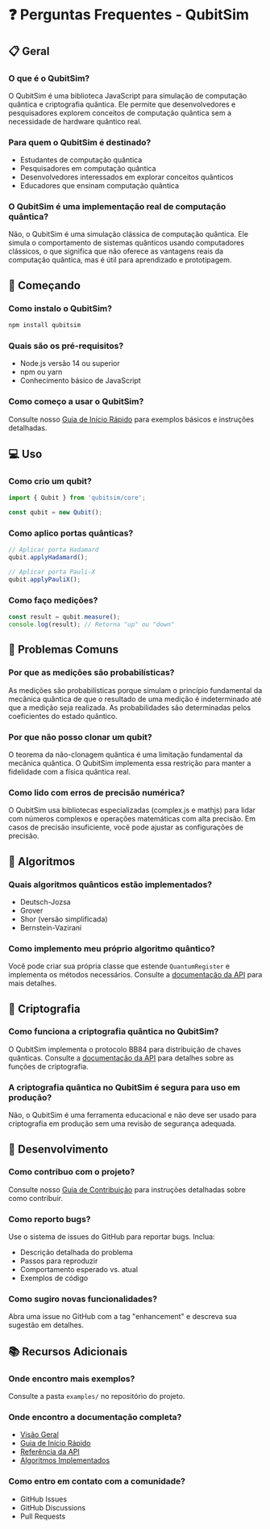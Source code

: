 # ❓ Perguntas Frequentes - QubitSim

## 📋 Geral

### O que é o QubitSim?
O QubitSim é uma biblioteca JavaScript para simulação de computação quântica e criptografia quântica. Ele permite que desenvolvedores e pesquisadores explorem conceitos de computação quântica sem a necessidade de hardware quântico real.

### Para quem o QubitSim é destinado?
- Estudantes de computação quântica
- Pesquisadores em computação quântica
- Desenvolvedores interessados em explorar conceitos quânticos
- Educadores que ensinam computação quântica

### O QubitSim é uma implementação real de computação quântica?
Não, o QubitSim é uma simulação clássica de computação quântica. Ele simula o comportamento de sistemas quânticos usando computadores clássicos, o que significa que não oferece as vantagens reais da computação quântica, mas é útil para aprendizado e prototipagem.

## 🚀 Começando

### Como instalo o QubitSim?
```bash
npm install qubitsim
```

### Quais são os pré-requisitos?
- Node.js versão 14 ou superior
- npm ou yarn
- Conhecimento básico de JavaScript

### Como começo a usar o QubitSim?
Consulte nosso [Guia de Início Rápido](quickstart.md) para exemplos básicos e instruções detalhadas.

## 💻 Uso

### Como crio um qubit?
```javascript
import { Qubit } from 'qubitsim/core';

const qubit = new Qubit();
```

### Como aplico portas quânticas?
```javascript
// Aplicar porta Hadamard
qubit.applyHadamard();

// Aplicar porta Pauli-X
qubit.applyPauliX();
```

### Como faço medições?
```javascript
const result = qubit.measure();
console.log(result); // Retorna "up" ou "down"
```

## 🔧 Problemas Comuns

### Por que as medições são probabilísticas?
As medições são probabilísticas porque simulam o princípio fundamental da mecânica quântica de que o resultado de uma medição é indeterminado até que a medição seja realizada. As probabilidades são determinadas pelos coeficientes do estado quântico.

### Por que não posso clonar um qubit?
O teorema da não-clonagem quântica é uma limitação fundamental da mecânica quântica. O QubitSim implementa essa restrição para manter a fidelidade com a física quântica real.

### Como lido com erros de precisão numérica?
O QubitSim usa bibliotecas especializadas (complex.js e mathjs) para lidar com números complexos e operações matemáticas com alta precisão. Em casos de precisão insuficiente, você pode ajustar as configurações de precisão.

## 🧪 Algoritmos

### Quais algoritmos quânticos estão implementados?
- Deutsch-Jozsa
- Grover
- Shor (versão simplificada)
- Bernstein-Vazirani

### Como implemento meu próprio algoritmo quântico?
Você pode criar sua própria classe que estende `QuantumRegister` e implementa os métodos necessários. Consulte a [documentação da API](api.md) para mais detalhes.

## 🔐 Criptografia

### Como funciona a criptografia quântica no QubitSim?
O QubitSim implementa o protocolo BB84 para distribuição de chaves quânticas. Consulte a [documentação da API](api.md) para detalhes sobre as funções de criptografia.

### A criptografia quântica no QubitSim é segura para uso em produção?
Não, o QubitSim é uma ferramenta educacional e não deve ser usado para criptografia em produção sem uma revisão de segurança adequada.

## 🎯 Desenvolvimento

### Como contribuo com o projeto?
Consulte nosso [Guia de Contribuição](CONTRIBUTING.md) para instruções detalhadas sobre como contribuir.

### Como reporto bugs?
Use o sistema de issues do GitHub para reportar bugs. Inclua:
- Descrição detalhada do problema
- Passos para reproduzir
- Comportamento esperado vs. atual
- Exemplos de código

### Como sugiro novas funcionalidades?
Abra uma issue no GitHub com a tag "enhancement" e descreva sua sugestão em detalhes.

## 📚 Recursos Adicionais

### Onde encontro mais exemplos?
Consulte a pasta `examples/` no repositório do projeto.

### Onde encontro a documentação completa?
- [Visão Geral](OVERVIEW.md)
- [Guia de Início Rápido](quickstart.md)
- [Referência da API](api.md)
- [Algoritmos Implementados](algorithms.md)

### Como entro em contato com a comunidade?
- GitHub Issues
- GitHub Discussions
- Pull Requests 